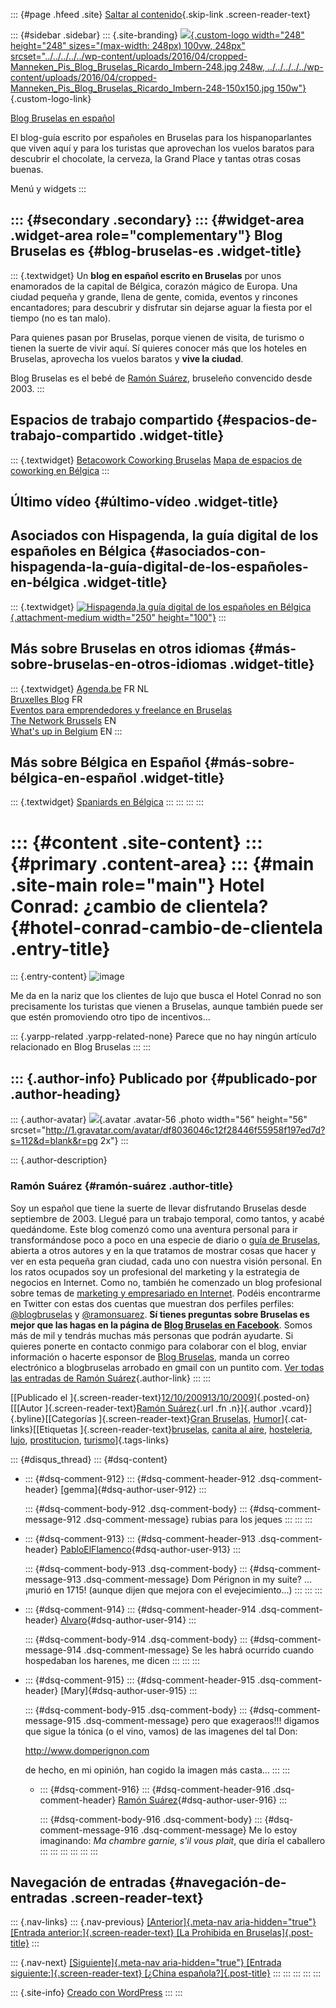 ::: {#page .hfeed .site}
[Saltar al
contenido](../../../../../index.html?p=731#content){.skip-link
.screen-reader-text}

::: {#sidebar .sidebar}
::: {.site-branding}
[![](../../../../../wp-content/uploads/2016/04/cropped-Manneken_Pis_Blog_Bruselas_Ricardo_Imbern-248.jpg){.custom-logo
width="248" height="248" sizes="(max-width: 248px) 100vw, 248px"
srcset="../../../../../wp-content/uploads/2016/04/cropped-Manneken_Pis_Blog_Bruselas_Ricardo_Imbern-248.jpg 248w, ../../../../../wp-content/uploads/2016/04/cropped-Manneken_Pis_Blog_Bruselas_Ricardo_Imbern-248-150x150.jpg 150w"}](../../../../../index.html){.custom-logo-link}

[Blog Bruselas en español](../../../../../index.html)

El blog-guía escrito por españoles en Bruselas para los hispanoparlantes
que viven aquí y para los turistas que aprovechan los vuelos baratos
para descubrir el chocolate, la cerveza, la Grand Place y tantas otras
cosas buenas.

Menú y widgets
:::

::: {#secondary .secondary}
::: {#widget-area .widget-area role="complementary"}
Blog Bruselas es {#blog-bruselas-es .widget-title}
----------------

::: {.textwidget}
Un **blog en español escrito en Bruselas** por unos enamorados de la
capital de Bélgica, corazón mágico de Europa. Una ciudad pequeña y
grande, llena de gente, comida, eventos y rincones encantadores; para
descubrir y disfrutar sin dejarse aguar la fiesta por el tiempo (no es
tan malo).

Para quienes pasan por Bruselas, porque vienen de visita, de turismo o
tienen la suerte de vivir aquí. Sí quieres conocer más que los hoteles
en Bruselas, aprovecha los vuelos baratos y **vive la ciudad**.

Blog Bruselas es el bebé de [Ramón Suárez](http://www.ramonsuarez.com),
bruseleño convencido desde 2003.
:::

Espacios de trabajo compartido {#espacios-de-trabajo-compartido .widget-title}
------------------------------

::: {.textwidget}
[Betacowork Coworking Bruselas](http://www.betacowork.com) [Mapa de
espacios de coworking en Bélgica](http://coworkingbelgium.com)
:::

Último vídeo {#último-vídeo .widget-title}
------------

Asociados con Hispagenda, la guía digital de los españoles en Bélgica {#asociados-con-hispagenda-la-guía-digital-de-los-españoles-en-bélgica .widget-title}
---------------------------------------------------------------------

::: {.textwidget}
[![Hispagenda,la guía digital de los españoles en
Bélgica](../../../../../wp-content/uploads/2010/04/Hispagenda-250px.gif "Hispagenda, la guía digital de los españoles en Bélgica"){.attachment-medium
width="250" height="100"}](http://www.hispagenda.com)
:::

Más sobre Bruselas en otros idiomas {#más-sobre-bruselas-en-otros-idiomas .widget-title}
-----------------------------------

::: {.textwidget}
[Agenda.be](http://www.agenda.be) FR NL\
[Bruxelles Blog](http://www.bxlblog.be/) FR\
[Eventos para emprendedores y freelance en
Bruselas](http://www.betacowork.com/events/)\
[The Network
Brussels](http://groups.yahoo.com/group/TheNetworkBrussels/) EN\
[What\'s up in Belgium](http://www.whatsupin.be/) EN
:::

Más sobre Bélgica en Español {#más-sobre-bélgica-en-español .widget-title}
----------------------------

::: {.textwidget}
[Spaniards en Bélgica](http://www.spaniards.es/paises/belgica)
:::
:::
:::
:::

::: {#content .site-content}
::: {#primary .content-area}
::: {#main .site-main role="main"}
Hotel Conrad: ¿cambio de clientela? {#hotel-conrad-cambio-de-clientela .entry-title}
===================================

::: {.entry-content}
![image](../../../../../wp-content/uploads/2009/10/wpid-IMAG0154.jpg)

Me da en la nariz que los clientes de lujo que busca el Hotel Conrad no
son precisamente los turistas que vienen a Bruselas, aunque también
puede ser que estén promoviendo otro tipo de incentivos...

::: {.yarpp-related .yarpp-related-none}
Parece que no hay ningún artículo relacionado en Blog Bruselas
:::
:::

::: {.author-info}
Publicado por {#publicado-por .author-heading}
-------------

::: {.author-avatar}
![](http://1.gravatar.com/avatar/df8036046c12f28446f55958f197ed7d?s=56&d=blank&r=pg){.avatar
.avatar-56 .photo width="56" height="56"
srcset="http://1.gravatar.com/avatar/df8036046c12f28446f55958f197ed7d?s=112&d=blank&r=pg 2x"}
:::

::: {.author-description}
### Ramón Suárez {#ramón-suárez .author-title}

Soy un español que tiene la suerte de llevar disfrutando Bruselas desde
septiembre de 2003. Llegué para un trabajo temporal, como tantos, y
acabé quedándome. Este blog comenzó como una aventura personal para ir
transformándose poco a poco en una especie de diario o [guía de
Bruselas](../../../../../index.html), abierta a otros autores y en la
que tratamos de mostrar cosas que hacer y ver en esta pequeña gran
ciudad, cada uno con nuestra visión personal. En los ratos ocupados soy
un profesional del marketing y la estrategia de negocios en Internet.
Como no, también he comenzado un blog profesional sobre temas de
[marketing y empresariado en Internet](http://ramonsuarez.com). Podéis
encontrarme en Twitter con estas dos cuentas que muestran dos perfiles
perfiles: [\@blogbruselas](http://twitter.com/blogbruselas) y
[\@ramonsuarez](http://twitter.com/ramonsuarez). **Sí tienes preguntas
sobre Bruselas es mejor que las hagas en la página de [Blog Bruselas en
Facebook](http://www.facebook.com/blogbruselas)**. Somos más de mil y
tendrás muchas más personas que podrán ayudarte. Si quieres ponerte en
contacto conmigo para colaborar con el blog, enviar información o
hacerte esponsor de [Blog Bruselas](../../../../../index.html), manda un
correo electrónico a blogbruselas arrobado en gmail con un puntito com.
[Ver todas las entradas de Ramón
Suárez](../../../../2010/04/30/index.html?author=2){.author-link}
:::
:::

[[Publicado el
]{.screen-reader-text}[12/10/200913/10/2009](../../../../../index.html?p=731)]{.posted-on}[[[Autor
]{.screen-reader-text}[Ramón
Suárez](../../../../2010/04/30/index.html?author=2){.url .fn
.n}]{.author .vcard}]{.byline}[[Categorías ]{.screen-reader-text}[Gran
Bruselas](../../../../category/gran-bruselas/index.html),
[Humor](../../../../category/humor/index.html)]{.cat-links}[[Etiquetas
]{.screen-reader-text}[bruselas](../../../../tag/bruselas/index.html),
[canita al aire](../../../../tag/canita-al-aire/index.html),
[hosteleria](../../../../tag/hosteleria/index.html),
[lujo](../../../../tag/lujo/index.html),
[prostitucion](../../../../tag/prostitucion/index.html),
[turismo](../../../../tag/turismo/index.html)]{.tags-links}

::: {#disqus_thread}
::: {#dsq-content}
-   ::: {#dsq-comment-912}
    ::: {#dsq-comment-header-912 .dsq-comment-header}
    [gemma]{#dsq-author-user-912}
    :::

    ::: {#dsq-comment-body-912 .dsq-comment-body}
    ::: {#dsq-comment-message-912 .dsq-comment-message}
    rubias para los jeques
    :::
    :::
    :::

-   ::: {#dsq-comment-913}
    ::: {#dsq-comment-header-913 .dsq-comment-header}
    [PabloElFlamenco](http://pabloelflamenco.blogspot.com/){#dsq-author-user-913}
    :::

    ::: {#dsq-comment-body-913 .dsq-comment-body}
    ::: {#dsq-comment-message-913 .dsq-comment-message}
    Dom Pérignon in my suite? ...¡murió en 1715! (aunque dijen que
    mejora con el evejecimiento...)
    :::
    :::
    :::

-   ::: {#dsq-comment-914}
    ::: {#dsq-comment-header-914 .dsq-comment-header}
    [Alvaro](http://Bruselasamar...){#dsq-author-user-914}
    :::

    ::: {#dsq-comment-body-914 .dsq-comment-body}
    ::: {#dsq-comment-message-914 .dsq-comment-message}
    Se les habrá ocurrido cuando hospedaban los harenes, me dicen
    :::
    :::
    :::

-   ::: {#dsq-comment-915}
    ::: {#dsq-comment-header-915 .dsq-comment-header}
    [Mary]{#dsq-author-user-915}
    :::

    ::: {#dsq-comment-body-915 .dsq-comment-body}
    ::: {#dsq-comment-message-915 .dsq-comment-message}
    pero que exageraos!!! digamos que sigue la tónica (o el vino, vamos)
    de las imagenes del tal Don:

    <http://www.domperignon.com>

    de hecho, en mi opinión, han cogido la imagen más casta...
    :::
    :::

    -   ::: {#dsq-comment-916}
        ::: {#dsq-comment-header-916 .dsq-comment-header}
        [Ramón
        Suárez](http://twitter.com/ramonsuarez){#dsq-author-user-916}
        :::

        ::: {#dsq-comment-body-916 .dsq-comment-body}
        ::: {#dsq-comment-message-916 .dsq-comment-message}
        Me lo estoy imaginando: *Ma chambre garnie, s'il vous plait*,
        que diría el caballero
        :::
        :::
        :::
    :::
:::
:::

Navegación de entradas {#navegación-de-entradas .screen-reader-text}
----------------------

::: {.nav-links}
::: {.nav-previous}
[[Anterior]{.meta-nav aria-hidden="true"} [Entrada
anterior:]{.screen-reader-text} [La Prohibida en
Bruselas]{.post-title}](../../../../../index.html?p=722)
:::

::: {.nav-next}
[[Siguiente]{.meta-nav aria-hidden="true"} [Entrada
siguiente:]{.screen-reader-text} [¿China
española?]{.post-title}](../../../../../index.html?p=736)
:::
:::
:::
:::
:::

::: {.site-info}
[Creado con WordPress](https://es.wordpress.org/)
:::
:::
